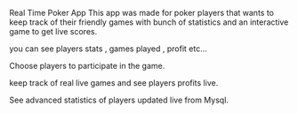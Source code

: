 
Real Time Poker App This app was made for poker players that wants to keep track of their friendly games with bunch of statistics and an interactive game to get live scores.

you can see players stats , games played , profit etc...

Choose players to participate in the game.

keep track of real live games and see players profits live.

See advanced statistics of players updated live from Mysql.
